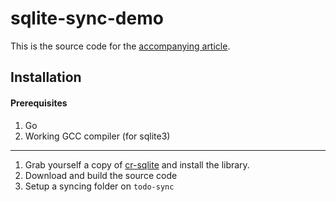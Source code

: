 # sqlite-sync-demo

This is the source code for the [accompanying article](https://lukaswerner.com/post/2024-08-13@Sqlite-Local-First).

## Installation

#### Prerequisites

1. Go
2. Working GCC compiler (for sqlite3)

---

1. Grab yourself a copy of
   [cr-sqlite](https://github.com/vlcn-io/cr-sqlite/releases/latest) and install
   the library.
2. Download and build the source code
3. Setup a syncing folder on `todo-sync`
